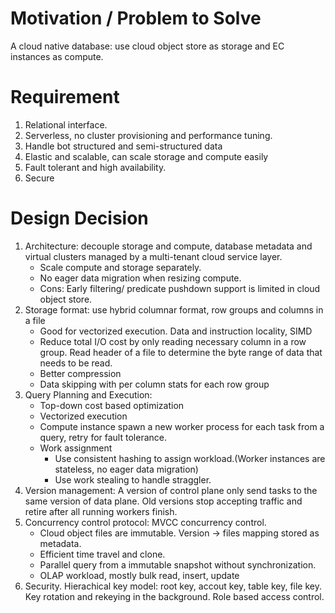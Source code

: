 # Motivation / Problem to Solve
A cloud native database: use cloud object store as storage and EC instances as compute.

# Requirement
1. Relational interface.
2. Serverless, no cluster provisioning and performance tuning.
3. Handle bot structured and semi-structured data
4. Elastic and scalable, can scale storage and compute easily
5. Fault tolerant and high availability.
6. Secure

# Design Decision
1. Architecture: decouple storage and compute, database metadata and virtual clusters managed by a multi-tenant cloud service layer.
    * Scale compute and storage separately.
    * No eager data migration when resizing compute.
    * Cons: Early filtering/ predicate pushdown support is limited in cloud object store.
3. Storage format: use hybrid columnar format, row groups and columns in a file
    * Good for vectorized execution. Data and instruction locality, SIMD
    * Reduce total I/O cost by only reading necessary column in a row group. Read header of a file to determine the byte range of data that needs to be read.
    * Better compression
    * Data skipping with per column stats for each row group
4. Query Planning and Execution: 
    * Top-down cost based optimization
    * Vectorized execution
    * Compute instance spawn a new worker process for each task from a query, retry for fault tolerance.
    * Work assignment
        * Use consistent hashing to assign workload.(Worker instances are stateless, no eager data migration) 
        * Use work stealing to handle straggler.
5. Version management: A version of control plane only send tasks to the same version of data plane. Old versions stop accepting traffic and retire after all running workers finish.
6. Concurrency control protocol: MVCC concurrency control.
    * Cloud object files are immutable. Version -> files mapping stored as metadata.
    * Efficient time travel and clone.
    * Parallel query from a immutable snapshot without synchronization.
    * OLAP workload, mostly bulk read, insert, update
 7. Security. Hierachical key model: root key, accout key, table key, file key. Key rotation and rekeying in the background. Role based access control.
    
